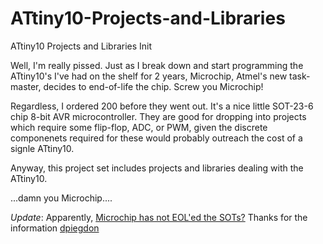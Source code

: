 # ATtiny10-Projects-and-Libraries
ATtiny10 Projects and Libraries Init

Well, I'm really pissed.  Just as I break down and start programming the ATtiny10's I've had on the shelf for 2 years, Microchip, Atmel's
new task-master, decides to end-of-life the chip.  Screw you Microchip!

Regardless, I ordered 200 before they went out.  It's a nice little SOT-23-6 chip 8-bit AVR microcontroller.  They are good for dropping into projects which require some flip-flop, ADC, or PWM, given the discrete componenets required for these would probably outreach the cost of a signle ATtiny10.

Anyway, this project set includes projects and libraries dealing with the ATtiny10.

...damn you Microchip....

*Update*: Apparently, [Microchip has not EOL'ed the SOTs?](https://github.com/Ladvien/ATtiny10-Projects-and-Libraries/issues/1)  Thanks for the information [dpiegdon](https://github.com/dpiegdon)
